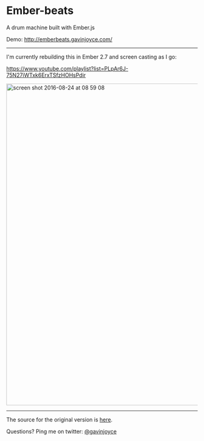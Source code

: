 # Ember-beats

A drum machine built with Ember.js

Demo: http://emberbeats.gavinjoyce.com/

---

I'm currently rebuilding this in Ember 2.7 and screen casting as I go:

https://www.youtube.com/playlist?list=PLpAr6J-75N27iWTxk6ErxTSfzHOHsPdir

[<img width="845" alt="screen shot 2016-08-24 at 08 59 08" src="https://cloud.githubusercontent.com/assets/2526/17922859/2572bafa-69d9-11e6-9cd8-e988a692bdb2.png">](https://www.youtube.com/playlist?list=PLpAr6J-75N27iWTxk6ErxTSfzHOHsPdir)

---

The source for the original version is [here](https://github.com/GavinJoyce/ember-beats/tree/ember-1.5).

Questions? Ping me on twitter: [@gavinjoyce](https://twitter.com/gavinjoyce)
